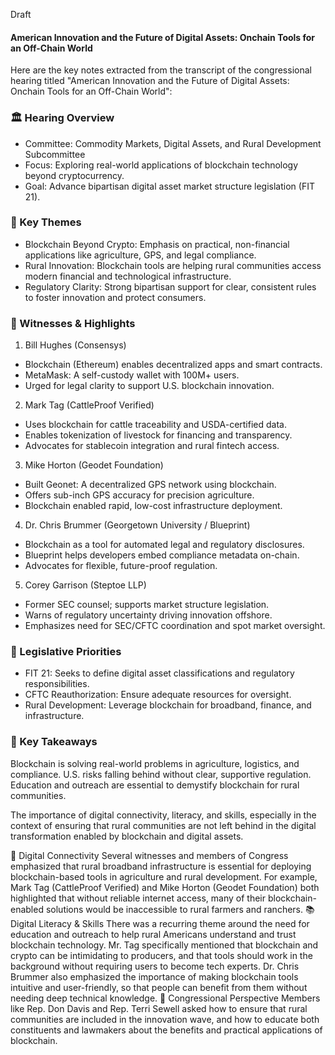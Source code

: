Draft

#### American Innovation and the Future of Digital Assets: Onchain Tools for an Off-Chain World
Here are the key notes extracted from the transcript of the congressional hearing titled "American Innovation and the Future of Digital Assets: Onchain Tools for an Off-Chain World":

### 🏛️ Hearing Overview
- Committee: Commodity Markets, Digital Assets, and Rural Development Subcommittee
- Focus: Exploring real-world applications of blockchain technology beyond cryptocurrency.
- Goal: Advance bipartisan digital asset market structure legislation (FIT 21).
### 🎯 Key Themes
- Blockchain Beyond Crypto: Emphasis on practical, non-financial applications like agriculture, GPS, and legal compliance.
- Rural Innovation: Blockchain tools are helping rural communities access modern financial and technological infrastructure.
- Regulatory Clarity: Strong bipartisan support for clear, consistent rules to foster innovation and protect consumers.

### 👥 Witnesses & Highlights
1. Bill Hughes (Consensys)

- Blockchain (Ethereum) enables decentralized apps and smart contracts.
- MetaMask: A self-custody wallet with 100M+ users.
- Urged for legal clarity to support U.S. blockchain innovation.
2. Mark Tag (CattleProof Verified)

- Uses blockchain for cattle traceability and USDA-certified data.
- Enables tokenization of livestock for financing and transparency.
- Advocates for stablecoin integration and rural fintech access.
3. Mike Horton (Geodet Foundation)

- Built Geonet: A decentralized GPS network using blockchain.
- Offers sub-inch GPS accuracy for precision agriculture.
- Blockchain enabled rapid, low-cost infrastructure deployment.
4. Dr. Chris Brummer (Georgetown University / Blueprint)

- Blockchain as a tool for automated legal and regulatory disclosures.
- Blueprint helps developers embed compliance metadata on-chain.
- Advocates for flexible, future-proof regulation.
5. Corey Garrison (Steptoe LLP)

- Former SEC counsel; supports market structure legislation.
- Warns of regulatory uncertainty driving innovation offshore.
- Emphasizes need for SEC/CFTC coordination and spot market oversight.

### 🧩 Legislative Priorities
- FIT 21: Seeks to define digital asset classifications and regulatory responsibilities.
- CFTC Reauthorization: Ensure adequate resources for oversight.
- Rural Development: Leverage blockchain for broadband, finance, and infrastructure.

### 🧠 Key Takeaways
Blockchain is solving real-world problems in agriculture, logistics, and compliance.
U.S. risks falling behind without clear, supportive regulation.
Education and outreach are essential to demystify blockchain for rural communities.


The importance of digital connectivity, literacy, and skills, especially in the context of ensuring that rural communities are not left behind in the digital transformation enabled by blockchain and digital assets.

🔌 Digital Connectivity
Several witnesses and members of Congress emphasized that rural broadband infrastructure is essential for deploying blockchain-based tools in agriculture and rural development.
For example, Mark Tag (CattleProof Verified) and Mike Horton (Geodet Foundation) both highlighted that without reliable internet access, many of their blockchain-enabled solutions would be inaccessible to rural farmers and ranchers.
📚 Digital Literacy & Skills
There was a recurring theme around the need for education and outreach to help rural Americans understand and trust blockchain technology.
Mr. Tag specifically mentioned that blockchain and crypto can be intimidating to producers, and that tools should work in the background without requiring users to become tech experts.
Dr. Chris Brummer also emphasized the importance of making blockchain tools intuitive and user-friendly, so that people can benefit from them without needing deep technical knowledge.
🧠 Congressional Perspective
Members like Rep. Don Davis and Rep. Terri Sewell asked how to ensure that rural communities are included in the innovation wave, and how to educate both constituents and lawmakers about the benefits and practical applications of blockchain.
